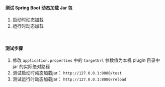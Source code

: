#### 测试 Spring Boot 动态加载 Jar 包
1. 启动时动态加载
2. 运行时动态加载

&nbsp;
#### 测试步骤
1. 修改 `application.properties` 中的 `targetUrl` 参数值为本机 plugin 目录中 jar 的实际绝对路径
2. 测试启动时动态加载jar： `http://127.0.0.1:8080/test`
3. 测试运行时动态加载jar： `http://127.0.0.1:8080/reload`